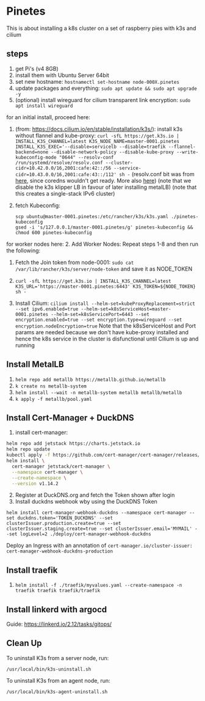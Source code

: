 # Pinetes

This is about installing a k8s cluster on a set of raspberry pies with k3s and cilium

## steps

1. get Pi's (v4 8GB)
2. install them with Ubuntu Server 64bit
3. set new hostname: `hostnamectl set-hostname node-000X.pinetes`
4. update packages and everything: `sudo apt update && sudo apt upgrade -y`
5. (optional) install wireguard for cilium transparent link encryption: `sudo apt install wireguard`

for an initial install, proceed here:
1. (from: https://docs.cilium.io/en/stable/installation/k3s/): install k3s without flannel and kube-proxy: `curl -sfL https://get.k3s.io | INSTALL_K3S_CHANNEL=latest K3S_NODE_NAME=master-0001.pinetes INSTALL_K3S_EXEC='--disable=servicelb --disable=traefik --flannel-backend=none --disable-network-policy --disable-kube-proxy --write-kubeconfig-mode "0644" --resolv-conf /run/systemd/resolve/resolv.conf --cluster-cidr=10.42.0.0/16,2001:cafe:42::/56 --service-cidr=10.43.0.0/16,2001:cafe:43::/112' sh -`
(resolv.conf bit was from [here](https://github.com/k3s-io/k3s/issues/4087#issuecomment-929374460), since coredns wouldn't get ready. More also [here](https://github.com/coredns/coredns/blob/master/plugin/loop/README.md#troubleshooting-loops-in-kubernetes-clusters))
(note that we disable the k3s klipper LB in favour of later installing metalLB)
(note that this creates a single-stack IPv6 cluster)

2. fetch Kubeconfig:
    ```shell
    scp ubuntu@master-0001.pinetes:/etc/rancher/k3s/k3s.yaml ./pinetes-kubeconfig
    gsed -i 's/127.0.0.1/master-0001.pinetes/g' pinetes-kubeconfig && chmod 600 pinetes-kubeconfig
    ```

for worker nodes here:
2. Add Worker Nodes: Repeat steps 1-8 and then run the following:
   1. Fetch the Join token from node-0001: `sudo cat /var/lib/rancher/k3s/server/node-token` and save it as NODE_TOKEN
   2. `curl -sfL https://get.k3s.io | INSTALL_K3S_CHANNEL=latest K3S_URL='https://master-0001.pinetes:6443' K3S_TOKEN=${NODE_TOKEN} sh -`

3. Install Cilium: `cilium install --helm-set=kubeProxyReplacement=strict  --set ipv6.enabled=true --helm-set=k8sServiceHost=master-0001.pinetes --helm-set=k8sServicePort=6443 --set encryption.enabled=true --set encryption.type=wireguard --set encryption.nodeEncryption=true`
   Note that the k8sServiceHost and Port params are needed because we don't have kube-proxy installed and hence the k8s service in the cluster is disfunctional until Cilium is up and running

## Install MetalLB

1. `helm repo add metallb https://metallb.github.io/metallb`
2. `k create ns metallb-system`
3. `helm install --wait -n metallb-system metallb metallb/metallb`
4. `k apply -f metallb/pool.yaml`

## Install Cert-Manager + DuckDNS

1. install cert-manager:

```bash
helm repo add jetstack https://charts.jetstack.io
helm repo update
kubectl apply -f https://github.com/cert-manager/cert-manager/releases/download/v1.14.2/cert-manager.crds.yaml
helm install \
  cert-manager jetstack/cert-manager \
  --namespace cert-manager \
  --create-namespace \
  --version v1.14.2
```

2. Register at DuckDNS.org and fetch the Token shown after login
2. Install duckdns webhook wby using the DuckDNS Token

```shell
helm install cert-manager-webhook-duckdns --namespace cert-manager --set duckdns.token='TOKEN_DUCKDNS' --set clusterIssuer.production.create=true --set clusterIssuer.staging.create=true --set clusterIssuer.email='MYMAIL' --set logLevel=2 ./deploy/cert-manager-webhook-duckdns
```

Deploy an Ingress with an annotation of `cert-manager.io/cluster-issuer: cert-manager-webhook-duckdns-production`

## Install traefik

1. `helm install -f ./traefik/myvalues.yaml --create-namespace -n traefik traefik traefik/traefik`

## Install linkerd with argocd

Guide: <https://linkerd.io/2.12/tasks/gitops/>

## Clean Up

To uninstall K3s from a server node, run:

`/usr/local/bin/k3s-uninstall.sh`

To uninstall K3s from an agent node, run:

`/usr/local/bin/k3s-agent-uninstall.sh`